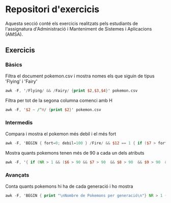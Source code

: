 # Repositori d'exercicis

Aquesta secció conté els exercicis realitzats pels estudiants de l'assignatura d'Administració i Manteniment de Sistemes i Aplicacions (AMSA).

## Exercicis

### Bàsics
Filtra el document pokemon.csv i mostra nomes els que siguin de tipus 'Flying' i 'Fairy'
```awk
awk -F, '/Flying/ && /Fairy/ {print $2,$3,$4}' pokemon.csv
```
Filtra per tot de la segona columna comenci amb H
```awk
awk -F, '$2 ~ /^H/ {print $2}' pokemon.csv
```
### Intermedis
Compara i mostra el pokemon més debil i el més fort
```awk
awk -F, 'BEGIN { fort=0; debil=100 } /Fire/ && $12 == 1 { if ($7 > fort) { fort=$7; pfort=$2 } if ($7 < debil) { debil=$7; pdebil=$2 } } END { print "---\nEl més debil:", pdebil, "\nEl més fort:", pfort }' pokemon.csv
```
Mostra quants pokemons tenen més de 90 a cada un dels atributs
```awk
awk -F, '{ if (NR > 1 && ($6 > 90 && $7 > 90  && $8 > 90  && $9 > 90  && $10 > 90  && $11 > 90)) count++ } END { print "Hi ha", count, "pokemons amb més de 90 de cada atribut." }' pokemon.csv
```
### Avançats
Conta quants pokemons hi ha de cada generació i ho mostra
```awk
awk -F, 'BEGIN { print "\nNombre de Pokemons per generació\n"} NR > 1 { generacio[$12]++ } END { for (gen in generacio) {  print " La generació", gen, "te", generacio[gen], "Pokemons\n" } }' pokemon.csv
```
